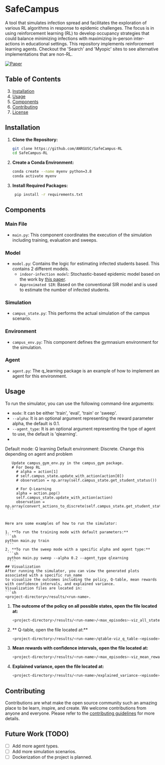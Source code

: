 # SafeCampus
A tool that simulates infection spread and facilitates the exploration of various RL algorithms in response to epidemic
challenges. The focus is in using reinforcement learning (RL) to develop occupancy
strategies that could balance minimizing infections with maximizing in-person inter-
actions in educational settings. This repository implements reinforcement learning agents. Checkout the 'Search' and 
'Myopic' sites to see alternative implementations that are non-RL.

[![Paper](https://img.shields.io/badge/Paper-Navigating_Safe_Campus_Operations_during_Epidemics-blue)](https://linktoyourpaper.com)
## Table of Contents
3. [Installation](#installation)
4. [Usage](#usage)
5. [Components](#components)
6. [Contributing](#contributing)
7. [License](#license)


## Installation

1. **Clone the Repository:**
   ```sh
   git clone https://github.com/ANRGUSC/SafeCampus-RL
   cd SafeCampus-RL
   ```
2. **Create a Conda Environment:**
   ```sh
   conda create --name myenv python=3.8
   conda activate myenv
   ```
3. **Install Required Packages:**
   ```sh
    pip install -r requirements.txt
    ```
## Components

### Main File
- `main.py`: This component coordinates the execution of the simulation including training, evaluation and sweeps.
### Model
- `model.py`: Contains the logic for estimating infected students based. This contains 2 different models.
    - `indoor-infection model`: Stochastic-based epidemic model based on the work by [this paper](https://www.pnas.org/doi/pdf/10.1073/pnas.2116165119). 
    - `Approximated SIR`: Based on the conventional SIR model and is used to estimate the number of infected students.
### Simulation
- `campus_state.py`: This performs the actual simulation of the campus scenario.
### Environment
- `campus_env.py`: This component defines the gymnasium environment for the simulation.
### Agent
- `agent.py`: The q_learning package is an example of how to implement an agent for this environment.

## Usage

To run the simulator, you can use the following command-line arguments:

- `mode`: It can be either 'train', 'eval', 'train' or 'sweep'.
- `--alpha`: It is an optional argument representing the reward parameter alpha, the default is 0.1.
- `--agent_type`: It is an optional argument representing the type of agent to use, the default is 'qlearning'.
- 
Default mode: Q learning 
Default environment: Discrete. Change this depending on agent and problem
   ```
      Update campus_gym_env.py in the campus_gym package.
      # For Deep RL
        # alpha = action[1]
        # self.campus_state.update_with_action(action[0])
        # observation = np.array(self.campus_state.get_student_status())

        # For Q-Learning
        alpha = action.pop()
        self.campus_state.update_with_action(action)
        observation = np.array(convert_actions_to_discrete(self.campus_state.get_student_status()))
    ```


Here are some examples of how to run the simulator:

1. **To run the training mode with default parameters:**
   ```sh
   python main.py train
    ```
2. **To run the sweep mode with a specific alpha and agent type:**
    ```sh
    python main.py sweep --alpha 0.2 --agent_type qlearning
     ```
## Visualization
After running the simulator, you can view the generated plots associated with a specific run_name 
to visualize the outcomes including the policy, Q-table, mean rewards with confidence intervals, and explained variance. 
Visualization files are located in:
```sh
<project-directory>/results/<run-name>.
```
1. **The outcome of the policy on all possible states, open the file located at:**
   ```sh
   <project-directory>/results/<run-name>/<max_episodes>-viz_all_states-<run_name>-<alpha>.png
    ```
2. ** Q-table, open the file located at:**
    ```sh
    <project-directory>/results/<run-name>/qtable-viz_q_table-<episode>.png
     ```
4. **Mean rewards with confidence intervals, open the file located at:**
    ```sh
    <project-directory>/results/<run-name>/<max_episodes>-viz_mean_rewards-<run_name>-<alpha>.png
     ```
5. **Explained variance, open the file located at:**
    ```sh
    <project-directory>/results/<run-name>/explained_variance-<episode>.png

     ```

## Contributing

Contributions are what make the open source community such an amazing place to be learn, inspire, and create. 
We welcome contributions from anyone and everyone. Please refer to the [contributing guidelines](CONTRIBUTING.md) for more details.

## Future Work (TODO)
- [ ] Add more agent types.
- [ ] Add more simulation scenarios.
- [ ] Dockerization of the project is planned.
